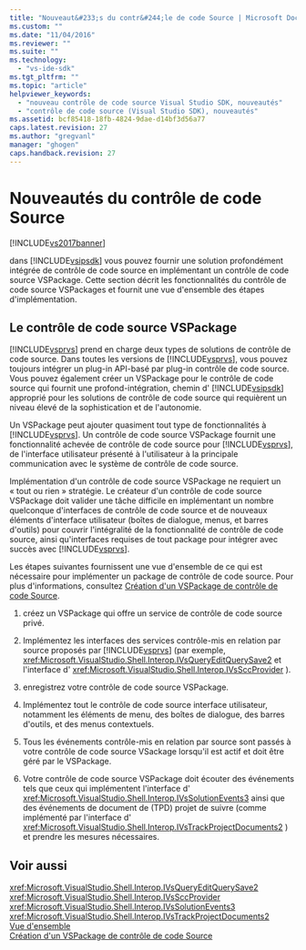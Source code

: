 ```yaml
---
title: "Nouveaut&#233;s du contr&#244;le de code Source | Microsoft Docs"
ms.custom: ""
ms.date: "11/04/2016"
ms.reviewer: ""
ms.suite: ""
ms.technology: 
  - "vs-ide-sdk"
ms.tgt_pltfrm: ""
ms.topic: "article"
helpviewer_keywords: 
  - "nouveau contrôle de code source Visual Studio SDK, nouveautés"
  - "contrôle de code source (Visual Studio SDK), nouveautés"
ms.assetid: bcf85418-18fb-4824-9dae-d14bf3d56a77
caps.latest.revision: 27
ms.author: "gregvanl"
manager: "ghogen"
caps.handback.revision: 27
---
```

# Nouveaut&#233;s du contr&#244;le de code Source
[!INCLUDE[vs2017banner](../../code-quality/includes/vs2017banner.md)]

dans [!INCLUDE[vsipsdk](../../extensibility/includes/vsipsdk_md.md)] vous pouvez fournir une solution profondément intégrée de contrôle de code source en implémentant un contrôle de code source VSPackage.  Cette section décrit les fonctionnalités du contrôle de code source VSPackages et fournit une vue d'ensemble des étapes d'implémentation.  
  
## Le contrôle de code source VSPackage  
 [!INCLUDE[vsprvs](../../code-quality/includes/vsprvs_md.md)] prend en charge deux types de solutions de contrôle de code source.  Dans toutes les versions de [!INCLUDE[vsprvs](../../code-quality/includes/vsprvs_md.md)], vous pouvez toujours intégrer un plug\-in API\-basé par plug\-in contrôle de code source.  Vous pouvez également créer un VSPackage pour le contrôle de code source qui fournit une profond\-intégration, chemin d' [!INCLUDE[vsipsdk](../../extensibility/includes/vsipsdk_md.md)] approprié pour les solutions de contrôle de code source qui requièrent un niveau élevé de la sophistication et de l'autonomie.  
  
 Un VSPackage peut ajouter quasiment tout type de fonctionnalités à [!INCLUDE[vsprvs](../../code-quality/includes/vsprvs_md.md)].  Un contrôle de code source VSPackage fournit une fonctionnalité achevée de contrôle de code source pour [!INCLUDE[vsprvs](../../code-quality/includes/vsprvs_md.md)], de l'interface utilisateur présenté à l'utilisateur à la principale communication avec le système de contrôle de code source.  
  
 Implémentation d'un contrôle de code source VSPackage ne requiert un « tout ou rien » stratégie.  Le créateur d'un contrôle de code source VSPackage doit valider une tâche difficile en implémentant un nombre quelconque d'interfaces de contrôle de code source et de nouveaux éléments d'interface utilisateur \(boîtes de dialogue, menus, et barres d'outils\) pour couvrir l'intégralité de la fonctionnalité de contrôle de code source, ainsi qu'interfaces requises de tout package pour intégrer avec succès avec [!INCLUDE[vsprvs](../../code-quality/includes/vsprvs_md.md)].  
  
 Les étapes suivantes fournissent une vue d'ensemble de ce qui est nécessaire pour implémenter un package de contrôle de code source.  Pour plus d'informations, consultez [Création d'un VSPackage de contrôle de code Source](../../extensibility/internals/creating-a-source-control-vspackage.md).  
  
1.  créez un VSPackage qui offre un service de contrôle de code source privé.  
  
2.  Implémentez les interfaces des services contrôle\-mis en relation par source proposés par [!INCLUDE[vsprvs](../../code-quality/includes/vsprvs_md.md)] \(par exemple, <xref:Microsoft.VisualStudio.Shell.Interop.IVsQueryEditQuerySave2> et l'interface d' <xref:Microsoft.VisualStudio.Shell.Interop.IVsSccProvider> \).  
  
3.  enregistrez votre contrôle de code source VSPackage.  
  
4.  Implémentez tout le contrôle de code source interface utilisateur, notamment les éléments de menu, des boîtes de dialogue, des barres d'outils, et des menus contextuels.  
  
5.  Tous les événements contrôle\-mis en relation par source sont passés à votre contrôle de code source VSackage lorsqu'il est actif et doit être géré par le VSPackage.  
  
6.  Votre contrôle de code source VSPackage doit écouter des événements tels que ceux qui implémentent l'interface d' <xref:Microsoft.VisualStudio.Shell.Interop.IVsSolutionEvents3> ainsi que des événements de document de \(TPD\) projet de suivre \(comme implémenté par l'interface d' <xref:Microsoft.VisualStudio.Shell.Interop.IVsTrackProjectDocuments2> \) et prendre les mesures nécessaires.  
  
## Voir aussi  
 <xref:Microsoft.VisualStudio.Shell.Interop.IVsQueryEditQuerySave2>   
 <xref:Microsoft.VisualStudio.Shell.Interop.IVsSccProvider>   
 <xref:Microsoft.VisualStudio.Shell.Interop.IVsSolutionEvents3>   
 <xref:Microsoft.VisualStudio.Shell.Interop.IVsTrackProjectDocuments2>   
 [Vue d'ensemble](../../extensibility/internals/source-control-integration-overview.md)   
 [Création d'un VSPackage de contrôle de code Source](../../extensibility/internals/creating-a-source-control-vspackage.md)